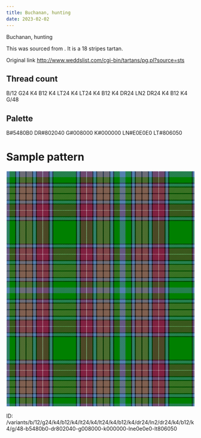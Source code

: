 ```yaml
---
title: Buchanan, hunting
date: 2023-02-02
---
```

Buchanan, hunting

This was sourced from <no value>.  It is a 18 stripes tartan.

Original link http://www.weddslist.com/cgi-bin/tartans/pg.pl?source=sts

## Thread count
B/12 G24 K4 B12 K4 LT24 K4 LT24 K4 B12 K4 DR24 LN2 DR24 K4 B12 K4 G/48

## Palette
B#5480B0 DR#802040 G#008000 K#000000 LN#E0E0E0 LT#806050

# Sample pattern

![Tartan detail](tartan.png "B/12 G24 K4 B12 K4 LT24 K4 LT24 K4 B12 K4 DR24 LN2 DR24 K4 B12 K4 G/48 tartan")

ID: /variants/b/12/g24/k4/b12/k4/lt24/k4/lt24/k4/b12/k4/dr24/ln2/dr24/k4/b12/k4/g/48-b5480b0-dr802040-g008000-k000000-lne0e0e0-lt806050